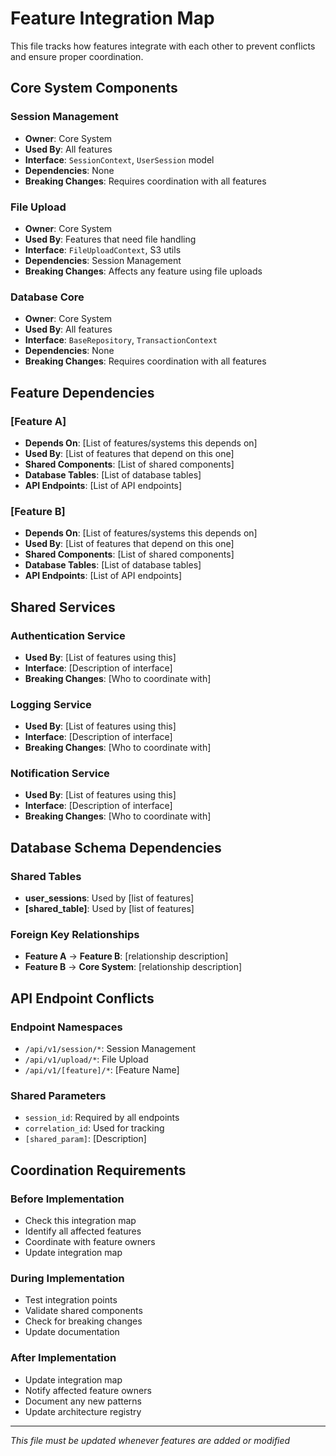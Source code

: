 # Feature Integration Map

This file tracks how features integrate with each other to prevent conflicts and ensure proper coordination.

## Core System Components

### Session Management
- **Owner**: Core System
- **Used By**: All features
- **Interface**: `SessionContext`, `UserSession` model
- **Dependencies**: None
- **Breaking Changes**: Requires coordination with all features

### File Upload
- **Owner**: Core System
- **Used By**: Features that need file handling
- **Interface**: `FileUploadContext`, S3 utils
- **Dependencies**: Session Management
- **Breaking Changes**: Affects any feature using file uploads

### Database Core
- **Owner**: Core System
- **Used By**: All features
- **Interface**: `BaseRepository`, `TransactionContext`
- **Dependencies**: None
- **Breaking Changes**: Requires coordination with all features

## Feature Dependencies

### [Feature A]
- **Depends On**: [List of features/systems this depends on]
- **Used By**: [List of features that depend on this one]
- **Shared Components**: [List of shared components]
- **Database Tables**: [List of database tables]
- **API Endpoints**: [List of API endpoints]

### [Feature B]
- **Depends On**: [List of features/systems this depends on]
- **Used By**: [List of features that depend on this one]
- **Shared Components**: [List of shared components]
- **Database Tables**: [List of database tables]
- **API Endpoints**: [List of API endpoints]

## Shared Services

### Authentication Service
- **Used By**: [List of features using this]
- **Interface**: [Description of interface]
- **Breaking Changes**: [Who to coordinate with]

### Logging Service
- **Used By**: [List of features using this]
- **Interface**: [Description of interface]
- **Breaking Changes**: [Who to coordinate with]

### Notification Service
- **Used By**: [List of features using this]
- **Interface**: [Description of interface]
- **Breaking Changes**: [Who to coordinate with]

## Database Schema Dependencies

### Shared Tables
- **user_sessions**: Used by [list of features]
- **[shared_table]**: Used by [list of features]

### Foreign Key Relationships
- **Feature A** → **Feature B**: [relationship description]
- **Feature B** → **Core System**: [relationship description]

## API Endpoint Conflicts

### Endpoint Namespaces
- `/api/v1/session/*`: Session Management
- `/api/v1/upload/*`: File Upload
- `/api/v1/[feature]/*`: [Feature Name]

### Shared Parameters
- `session_id`: Required by all endpoints
- `correlation_id`: Used for tracking
- `[shared_param]`: [Description]

## Coordination Requirements

### Before Implementation
- Check this integration map
- Identify all affected features
- Coordinate with feature owners
- Update integration map

### During Implementation
- Test integration points
- Validate shared components
- Check for breaking changes
- Update documentation

### After Implementation
- Update integration map
- Notify affected feature owners
- Document any new patterns
- Update architecture registry

---
*This file must be updated whenever features are added or modified* 